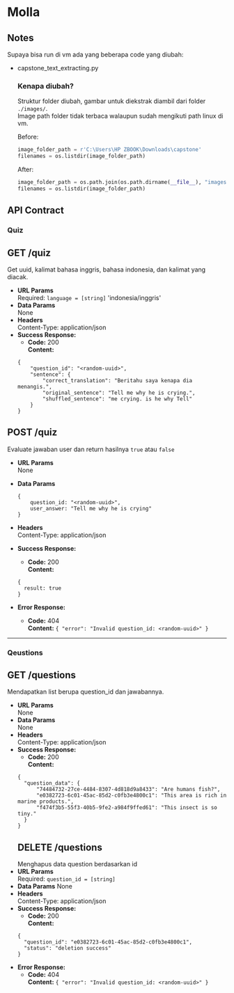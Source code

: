 # Molla

## **Notes**

Supaya bisa run di vm ada yang beberapa code yang diubah:

- capstone_text_extracting.py

  ### **Kenapa diubah?**
  Struktur folder diubah, gambar untuk diekstrak diambil dari folder ```./images/```.     
  Image path folder tidak terbaca walaupun sudah mengikuti path linux di vm.
   
  Before:
  ```python
  image_folder_path = r'C:\Users\HP ZBOOK\Downloads\capstone'
  filenames = os.listdir(image_folder_path)
  ```
  After:
  ```py
  image_folder_path = os.path.join(os.path.dirname(__file__), "images")
  filenames = os.listdir(image_folder_path)
  ```
## **API Contract**
### **Quiz**


**GET /quiz**
---
  Get uuid, kalimat bahasa inggris, bahasa indonesia, dan kalimat yang diacak.
* **URL Params**  
  Required: ```language = [string]``` 'indonesia/inggris'
* **Data Params**  
  None
* **Headers**  
  Content-Type: application/json  
* **Success Response:**  
  * **Code:** 200  
  **Content:**  
  ```
  {
      "question_id": "<random-uuid>",
      "sentence": {
          "correct_translation": "Beritahu saya kenapa dia menangis.",
          "original_sentence": "Tell me why he is crying.",
          "shuffled_sentence": "me crying. is he why Tell"
      }
  }
  ```

**POST /quiz**
----
  Evaluate jawaban user dan return hasilnya ``` true ``` atau ```false```
* **URL Params**  
  None
* **Data Params**  
  ```
  {
      question_id: "<random-uuid>",
      user_answer: "Tell me why he is crying"
  }
  ```
* **Headers**  
  Content-Type: application/json  
* **Success Response:**  
  * **Code:** 200  
    **Content:**  
  ```
  {
    result: true
  }
  ```

* **Error Response:**


  * **Code:** 404  
  **Content:** `{ "error": "Invalid question_id: <random-uuid>" }`
---
### **Qeustions**

**GET /questions**
---
  Mendapatkan list berupa question_id dan jawabannya.
* **URL Params**  
  None
* **Data Params**  
  None
* **Headers**  
  Content-Type: application/json  
* **Success Response:**  
  * **Code:** 200  
  **Content:**  
  ```
  {
    "question_data": {
        "74484732-27ce-4484-8307-4d818d9a8433": "Are humans fish?",
        "e0382723-6c01-45ac-85d2-c0fb3e4800c1": "This area is rich in marine products.",
        "f474f3b5-55f3-40b5-9fe2-a984f9ffed61": "This insect is so tiny."
    }
  }
  ```
  **DELETE /questions**
  ---
  Menghapus data question berdasarkan id
* **URL Params**  
  Required: ```question_id = [string]``` 
* **Data Params**
  None
* **Headers**  
  Content-Type: application/json  
* **Success Response:**  
  * **Code:** 200  
    **Content:**  
  ```
  {
    "question_id": "e0382723-6c01-45ac-85d2-c0fb3e4800c1",
    "status": "deletion success"
  }
  ```
* **Error Response:**
  * **Code:** 404  
  **Content:** `{ "error": "Invalid question_id: <random-uuid>" }`  
